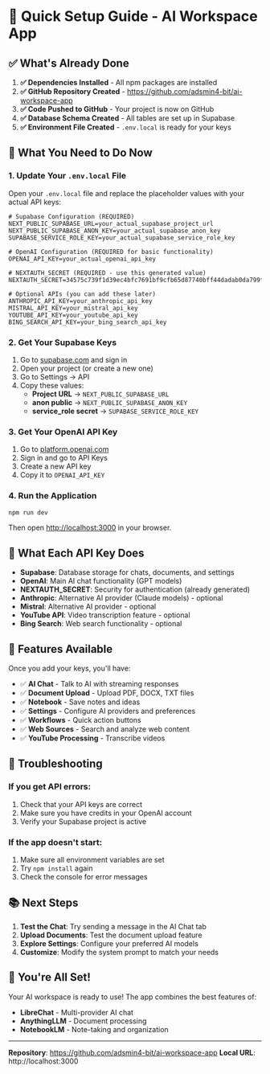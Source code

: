 # 🚀 Quick Setup Guide - AI Workspace App

## ✅ What's Already Done

1. **✅ Dependencies Installed** - All npm packages are installed
2. **✅ GitHub Repository Created** - https://github.com/adsmin4-bit/ai-workspace-app
3. **✅ Code Pushed to GitHub** - Your project is now on GitHub
4. **✅ Database Schema Created** - All tables are set up in Supabase
5. **✅ Environment File Created** - `.env.local` is ready for your keys

## 🔑 What You Need to Do Now

### 1. Update Your `.env.local` File

Open your `.env.local` file and replace the placeholder values with your actual API keys:

```env
# Supabase Configuration (REQUIRED)
NEXT_PUBLIC_SUPABASE_URL=your_actual_supabase_project_url
NEXT_PUBLIC_SUPABASE_ANON_KEY=your_actual_supabase_anon_key
SUPABASE_SERVICE_ROLE_KEY=your_actual_supabase_service_role_key

# OpenAI Configuration (REQUIRED for basic functionality)
OPENAI_API_KEY=your_actual_openai_api_key

# NEXTAUTH_SECRET (REQUIRED - use this generated value)
NEXTAUTH_SECRET=34575c739f1d39ec4bfc7691bf9cfb65d87740bff44dadab0da799f5b128893c

# Optional APIs (you can add these later)
ANTHROPIC_API_KEY=your_anthropic_api_key
MISTRAL_API_KEY=your_mistral_api_key
YOUTUBE_API_KEY=your_youtube_api_key
BING_SEARCH_API_KEY=your_bing_search_api_key
```

### 2. Get Your Supabase Keys

1. Go to [supabase.com](https://supabase.com) and sign in
2. Open your project (or create a new one)
3. Go to Settings → API
4. Copy these values:
   - **Project URL** → `NEXT_PUBLIC_SUPABASE_URL`
   - **anon public** → `NEXT_PUBLIC_SUPABASE_ANON_KEY`
   - **service_role secret** → `SUPABASE_SERVICE_ROLE_KEY`

### 3. Get Your OpenAI API Key

1. Go to [platform.openai.com](https://platform.openai.com)
2. Sign in and go to API Keys
3. Create a new API key
4. Copy it to `OPENAI_API_KEY`

### 4. Run the Application

```bash
npm run dev
```

Then open [http://localhost:3000](http://localhost:3000) in your browser.

## 🎯 What Each API Key Does

- **Supabase**: Database storage for chats, documents, and settings
- **OpenAI**: Main AI chat functionality (GPT models)
- **NEXTAUTH_SECRET**: Security for authentication (already generated)
- **Anthropic**: Alternative AI provider (Claude models) - optional
- **Mistral**: Alternative AI provider - optional
- **YouTube API**: Video transcription feature - optional
- **Bing Search**: Web search functionality - optional

## 🚀 Features Available

Once you add your keys, you'll have:

- ✅ **AI Chat** - Talk to AI with streaming responses
- ✅ **Document Upload** - Upload PDF, DOCX, TXT files
- ✅ **Notebook** - Save notes and ideas
- ✅ **Settings** - Configure AI providers and preferences
- ✅ **Workflows** - Quick action buttons
- ✅ **Web Sources** - Search and analyze web content
- ✅ **YouTube Processing** - Transcribe videos

## 🔧 Troubleshooting

### If you get API errors:
1. Check that your API keys are correct
2. Make sure you have credits in your OpenAI account
3. Verify your Supabase project is active

### If the app doesn't start:
1. Make sure all environment variables are set
2. Try `npm install` again
3. Check the console for error messages

## 📚 Next Steps

1. **Test the Chat**: Try sending a message in the AI Chat tab
2. **Upload Documents**: Test the document upload feature
3. **Explore Settings**: Configure your preferred AI models
4. **Customize**: Modify the system prompt to match your needs

## 🎉 You're All Set!

Your AI workspace is ready to use! The app combines the best features of:
- **LibreChat** - Multi-provider AI chat
- **AnythingLLM** - Document processing
- **NotebookLM** - Note-taking and organization

---

**Repository**: https://github.com/adsmin4-bit/ai-workspace-app
**Local URL**: http://localhost:3000 